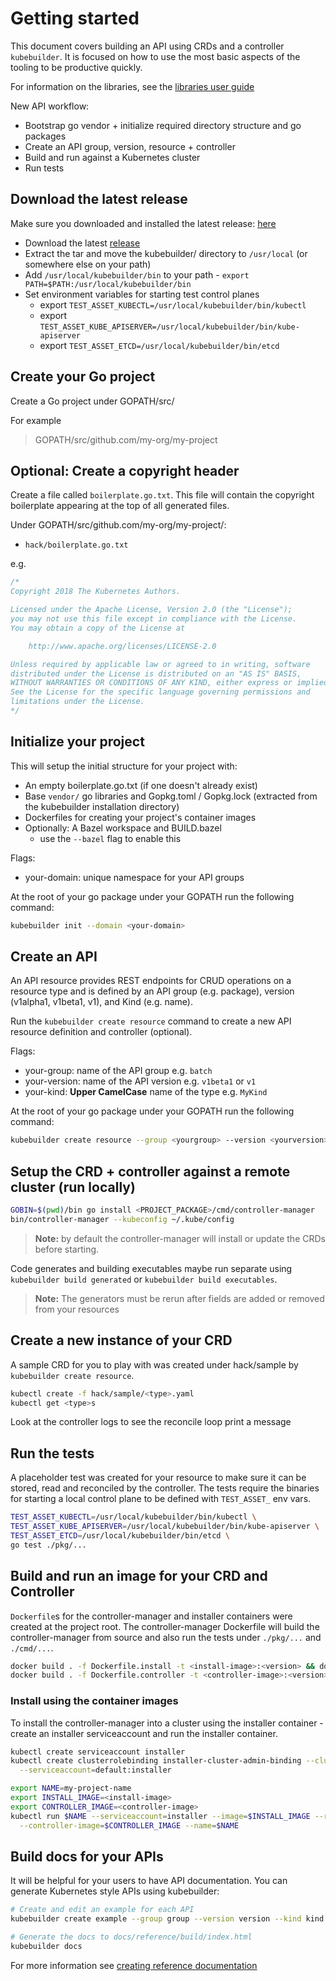 # Getting started

This document covers building an API using CRDs and a controller
`kubebuilder`.  It is focused on how to use the most basic aspects of
the tooling to be productive quickly.

For information on the libraries, see the [libraries user guide](libraries_user_guide.md)

New API workflow:

- Bootstrap go vendor + initialize required directory structure and go packages
- Create an API group, version, resource + controller
- Build and run against a Kubernetes cluster
- Run tests

## Download the latest release

Make sure you downloaded and installed the latest release:
[here](https://github.com/kubernetes-sigs/kubebuilder/blob/master/docs/installing.md)

- Download the latest [release](https://github.com/kubernetes-sigs/kubebuilder/releases/)
- Extract the tar and move the kubebuilder/ directory to `/usr/local` (or somewhere else on your path)
- Add `/usr/local/kubebuilder/bin` to your path - `export PATH=$PATH:/usr/local/kubebuilder/bin`
- Set environment variables for starting test control planes
  - export `TEST_ASSET_KUBECTL=/usr/local/kubebuilder/bin/kubectl`
  - export `TEST_ASSET_KUBE_APISERVER=/usr/local/kubebuilder/bin/kube-apiserver`
  - export `TEST_ASSET_ETCD=/usr/local/kubebuilder/bin/etcd`


## Create your Go project

Create a Go project under GOPATH/src/

For example

> GOPATH/src/github.com/my-org/my-project

## Optional: Create a copyright header

Create a file called `boilerplate.go.txt`.  This file will contain the
copyright boilerplate appearing at the top of all generated files.

Under GOPATH/src/github.com/my-org/my-project/:

- `hack/boilerplate.go.txt`

e.g.

```go
/*
Copyright 2018 The Kubernetes Authors.

Licensed under the Apache License, Version 2.0 (the "License");
you may not use this file except in compliance with the License.
You may obtain a copy of the License at

    http://www.apache.org/licenses/LICENSE-2.0

Unless required by applicable law or agreed to in writing, software
distributed under the License is distributed on an "AS IS" BASIS,
WITHOUT WARRANTIES OR CONDITIONS OF ANY KIND, either express or implied.
See the License for the specific language governing permissions and
limitations under the License.
*/
```

## Initialize your project

This will setup the initial structure for your project with:

- An empty boilerplate.go.txt (if one doesn't already exist)
- Base `vendor/` go libraries and Gopkg.toml / Gopkg.lock (extracted from the kubebuilder installation directory)
- Dockerfiles for creating your project's container images
- Optionally: A Bazel workspace and BUILD.bazel
  - use the `--bazel` flag to enable this

Flags:

- your-domain: unique namespace for your API groups

At the root of your go package under your GOPATH run the following command:

```sh
kubebuilder init --domain <your-domain>
```

## Create an API

An API resource provides REST endpoints for CRUD operations on a resource type and is defined by an API group
(e.g. package), version (v1alpha1, v1beta1, v1), and Kind (e.g. name).

Run the `kubebuilder create resource` command to create a new API resource definition and controller (optional).

Flags:

- your-group: name of the API group e.g. `batch`
- your-version: name of the API version e.g. `v1beta1` or `v1`
- your-kind: **Upper CamelCase** name of the type e.g. `MyKind`

At the root of your go package under your GOPATH run the following command:

```sh
kubebuilder create resource --group <yourgroup> --version <yourversion> --kind <YourKind>
```

## Setup the CRD + controller against a remote cluster (run locally)

```sh
GOBIN=$(pwd)/bin go install <PROJECT_PACKAGE>/cmd/controller-manager
bin/controller-manager --kubeconfig ~/.kube/config
```

> **Note:** by default the controller-manager will install or update the CRDs before starting.

Code generates and building executables maybe run separate using `kubebuilder build generated` or `kubebuilder build executables`.

> **Note:** The generators must be rerun after fields are added or removed from your resources

## Create a new instance of your CRD

A sample CRD for you to play with was created under hack/sample by `kubebuilder create resource`.

```sh
kubectl create -f hack/sample/<type>.yaml
kubectl get <type>s
```

Look at the controller logs to see the reconcile loop print a message

## Run the tests

A placeholder test was created for your resource to make sure it can be stored, read and reconciled by the controller.
The tests require the binaries for starting a local control plane to be defined with `TEST_ASSET_` env vars.

```sh
TEST_ASSET_KUBECTL=/usr/local/kubebuilder/bin/kubectl \
TEST_ASSET_KUBE_APISERVER=/usr/local/kubebuilder/bin/kube-apiserver \
TEST_ASSET_ETCD=/usr/local/kubebuilder/bin/etcd \
go test ./pkg/...
```

## Build and run an image for your CRD and Controller

`Dockerfile`s for the controller-manager and installer containers were created at the project root.
The controller-manager Dockerfile will build the controller-manager from source and also run the tests under
`./pkg/...` and `./cmd/...`.

```sh
docker build . -f Dockerfile.install -t <install-image>:<version> && docker push <install-image>:<version>
docker build . -f Dockerfile.controller -t <controller-image>:<version> && docker push <controller-image>:<version>
```

### Install using the container images

To install the controller-manager into a cluster using the installer container - create an installer serviceaccount
and run the installer container.

```sh
kubectl create serviceaccount installer
kubectl create clusterrolebinding installer-cluster-admin-binding --clusterrole=cluster-admin \
  --serviceaccount=default:installer

export NAME=my-project-name
export INSTALL_IMAGE=<install-image>
export CONTROLLER_IMAGE=<controller-image>
kubectl run $NAME --serviceaccount=installer --image=$INSTALL_IMAGE --restart=OnFailure -- ./installer \
  --controller-image=$CONTROLLER_IMAGE --name=$NAME
```

## Build docs for your APIs

It will be helpful for your users to have API documentation.  You can generate Kubernetes style APIs using
kubebuilder:

```sh
# Create and edit an example for each API
kubebuilder create example --group group --version version --kind kind

# Generate the docs to docs/reference/build/index.html
kubebuilder docs
```

For more information see [creating reference documentation](creating_reference_documentation.md)